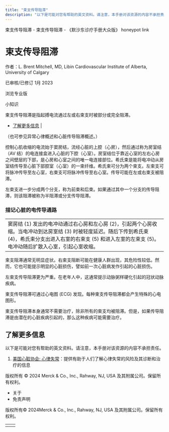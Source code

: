 ```yaml
---
title: "束支传导阻滞"
description: "以下是可能对您有帮助的英文资料。请注意，本手册对该资源的内容不承担责任。"
---
```


﻿束支传导阻滞 \- 束支传导阻滞 \- 《默沙东诊疗手册大众版》 honeypot link

# 束支传导阻滞

作者：L. Brent Mitchell, MD, Libin Cardiovascular Institute of Alberta, University of
Calgary

已审核/已修订 1月 2023

浏览专业版

小知识

束支传导阻滞是指起搏电流通过左或右束支时被部分或完全阻滞。

- [了解更多信息](#了解更多信息_v51493911_zh) \|

（也可参见异常心律概述和心脏传导阻滞概述。）

控制心肌收缩的电流始于窦房结，流经心脏的上腔（心房），然后通过称为房室结（AV 结）的电连接盒进入心脏的下腔（心室）。房室结位于靠近心室的左右心房之间壁层的下部，是心房和心室之间的唯一电连接部位。希氏束是能将电冲动从房室结传导至心脏下部腔室（心室）的一束纤维。希氏束可分为两个束支。左束支可将脉冲传导至左心室，右束支可将脉冲传导至右心室。传导可能在左或右束支被阻滞。

左束支进一步分成两个分支，称为前束和后束。如果通过其中一个分支的传导阻滞，则该阻滞被称为半阻滞或分支传导阻滞。

### 描记心脏的电传导通路

|     |
| --- |
| 窦房结 (1) 发出的电冲动通过右心房和左心房 (2)，引起两个心房收缩。当电冲动到达房室结 (3) 时被轻度延迟。随后下传到希氏束 (4)，希氏束分支出进入右室的右束支 (5) 和进入左室的左束支 (5)。电冲动随后扩散入心室，引起心室收缩。<br> |

束支阻滞通常无明显症状。右束支阻断可能在健康人群出现，其危险性较低。然而，它也可能提示明显的心脏损伤，譬如前一次心脏病发作引起的心脏损伤。

左束支传导阻滞更为严重。在老年人中，这通常提示动脉粥样硬化引起的冠状动脉疾病。

束支传导阻滞可通过心电图 (ECG) 发现。每种束支传导阻滞都会产生特殊的心电图形。

束支传导阻滞本身通常不需要治疗，除非所有的束支均被阻滞。但是，如果传导阻滞是由潜在的心脏疾病引起的，那么这种疾病可能需要治疗。

## 了解更多信息

以下是可能对您有帮助的英文资料。请注意，本手册对该资源的内容不承担责任。

1. [美国心脏协会: 心律失常](https://www.heart.org/en/health-topics/arrhythmia)：提供有助于人们了解心律失常的风险及其诊断和治疗的信息




版权所有 © 2024
Merck & Co., Inc., Rahway, NJ, USA 及其附属公司。保留所有权利。

- 关于
- 免责声明

版权所有© 2024Merck & Co., Inc., Rahway, NJ, USA 及其附属公司。保留所有权利。

|     |     |
| --- | --- |
|  |  |